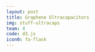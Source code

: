 ```yaml
---
layout: post
title: Graphene Ultracapacitors
img: stuff-ultracaps 
team: 4
code: d3.js
icon0: fa-flask
---
```

